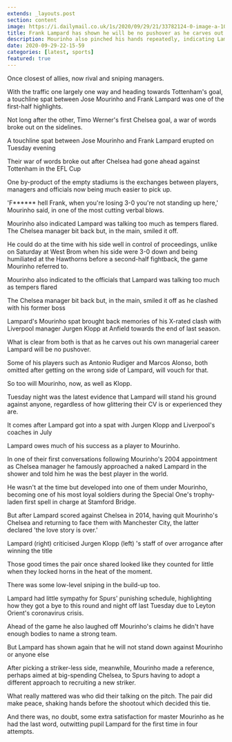 ```yaml
---
extends: _layouts.post
section: content
image: https://i.dailymail.co.uk/1s/2020/09/29/21/33782124-0-image-a-108_1601412860995.jpg 
title: Frank Lampard has shown he will be no pushover as he carves out his own managerial career at Chelsea 
description: Mourinho also pinched his hands repeatedly, indicating Lampard was talking too much as tempers flared. The Chelsea manager bit back but, in the main, smiled it off. 
date: 2020-09-29-22-15-59 
categories: [latest, sports] 
featured: true 
--- 
```

Once closest of allies, now rival and sniping managers.

With the traffic one largely one way and heading towards Tottenham's goal, a touchline spat between Jose Mourinho and Frank Lampard was one of the first-half highlights.

Not long after the other, Timo Werner's first Chelsea goal, a war of words broke out on the sidelines.

A touchline spat between Jose Mourinho and Frank Lampard erupted on Tuesday evening

Their war of words broke out after Chelsea had gone ahead against Tottenham in the EFL Cup

One by-product of the empty stadiums is the exchanges between players, managers and officials now being much easier to pick up.

'F****** hell Frank, when you're losing 3-0 you're not standing up here,' Mourinho said, in one of the most cutting verbal blows.

Mourinho also indicated Lampard was talking too much as tempers flared. The Chelsea manager bit back but, in the main, smiled it off.

He could do at the time with his side well in control of proceedings, unlike on Saturday at West Brom when his side were 3-0 down and being humiliated at the Hawthorns before a second-half fightback, the game Mourinho referred to.

Mourinho also indicated to the officials that Lampard was talking too much as tempers flared

The Chelsea manager bit back but, in the main, smiled it off as he clashed with his former boss

Lampard's Mourinho spat brought back memories of his X-rated clash with Liverpool manager Jurgen Klopp at Anfield towards the end of last season.

What is clear from both is that as he carves out his own managerial career Lampard will be no pushover.

Some of his players such as Antonio Rudiger and Marcos Alonso, both omitted after getting on the wrong side of Lampard, will vouch for that.

So too will Mourinho, now, as well as Klopp.

Tuesday night was the latest evidence that Lampard will stand his ground against anyone, regardless of how glittering their CV is or experienced they are.

It comes after Lampard got into a spat with Jurgen Klopp and Liverpool's coaches in July

Lampard owes much of his success as a player to Mourinho.

In one of their first conversations following Mourinho's 2004 appointment as Chelsea manager he famously approached a naked Lampard in the shower and told him he was the best player in the world.

He wasn't at the time but developed into one of them under Mourinho, becoming one of his most loyal soldiers during the Special One's trophy-laden first spell in charge at Stamford Bridge.

But after Lampard scored against Chelsea in 2014, having quit Mourinho's Chelsea and returning to face them with Manchester City, the latter declared 'the love story is over.'

Lampard (right) criticised Jurgen Klopp (left) 's staff of over arrogance after winning the title

Those good times the pair once shared looked like they counted for little when they locked horns in the heat of the moment.

There was some low-level sniping in the build-up too.

Lampard had little sympathy for Spurs' punishing schedule, highlighting how they got a bye to this round and night off last Tuesday due to Leyton Orient's coronavirus crisis.

Ahead of the game he also laughed off Mourinho's claims he didn't have enough bodies to name a strong team.

But Lampard has shown again that he will not stand down against Mourinho or anyone else

After picking a striker-less side, meanwhile, Mourinho made a reference, perhaps aimed at big-spending Chelsea, to Spurs having to adopt a different approach to recruiting a new striker.

What really mattered was who did their talking on the pitch. The pair did make peace, shaking hands before the shootout which decided this tie.

And there was, no doubt, some extra satisfaction for master Mourinho as he had the last word, outwitting pupil Lampard for the first time in four attempts.

